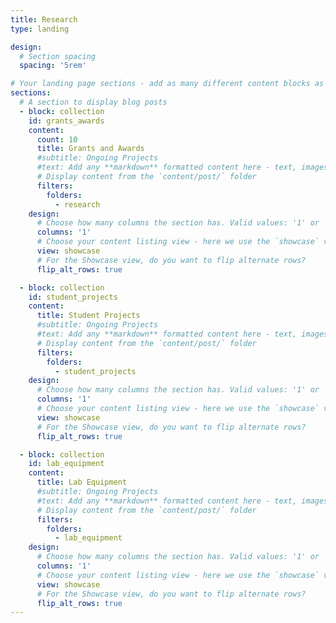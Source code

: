 ```yaml
---
title: Research
type: landing

design:
  # Section spacing
  spacing: '5rem'

# Your landing page sections - add as many different content blocks as you like
sections:
  # A section to display blog posts
  - block: collection
    id: grants_awards
    content:
      count: 10
      title: Grants and Awards
      #subtitle: Ongoing Projects 
      #text: Add any **markdown** formatted content here - text, images, videos, galleries - and even HTML code!
      # Display content from the `content/post/` folder
      filters:
        folders:
          - research
    design:
      # Choose how many columns the section has. Valid values: '1' or '2'.
      columns: '1'
      # Choose your content listing view - here we use the `showcase` view
      view: showcase
      # For the Showcase view, do you want to flip alternate rows?
      flip_alt_rows: true

  - block: collection
    id: student_projects
    content:
      title: Student Projects
      #subtitle: Ongoing Projects 
      #text: Add any **markdown** formatted content here - text, images, videos, galleries - and even HTML code!
      # Display content from the `content/post/` folder
      filters:
        folders:
          - student_projects
    design:
      # Choose how many columns the section has. Valid values: '1' or '2'.
      columns: '1'
      # Choose your content listing view - here we use the `showcase` view
      view: showcase
      # For the Showcase view, do you want to flip alternate rows?
      flip_alt_rows: true

  - block: collection
    id: lab_equipment
    content:
      title: Lab Equipment
      #subtitle: Ongoing Projects 
      #text: Add any **markdown** formatted content here - text, images, videos, galleries - and even HTML code!
      # Display content from the `content/post/` folder
      filters:
        folders:
          - lab_equipment
    design:
      # Choose how many columns the section has. Valid values: '1' or '2'.
      columns: '1'
      # Choose your content listing view - here we use the `showcase` view
      view: showcase
      # For the Showcase view, do you want to flip alternate rows?
      flip_alt_rows: true
---
```



